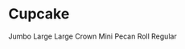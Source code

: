 # Cupcake

Jumbo
Large
Large Crown
Mini
Pecan Roll
Regular

<!--
https://www.amazon.com/Commercial-Bakeware-Regular-Muffin-24-Cup/dp/B004DDHWXS/ref=sr_1_16?keywords=cupcake%2Bmetal%2B35&qid=1582333874&sr=8-16&th=1
-->
